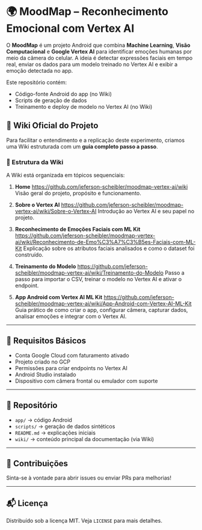 # 🌍 MoodMap – Reconhecimento Emocional com Vertex AI

O **MoodMap** é um projeto Android que combina **Machine Learning**, **Visão Computacional** e **Google Vertex AI** para identificar emoções humanas por meio da câmera do celular. A ideia é detectar expressões faciais em tempo real, enviar os dados para um modelo treinado no Vertex AI e exibir a emoção detectada no app.

Este repositório contém:
- Código-fonte Android do app (no Wiki)
- Scripts de geração de dados
- Treinamento e deploy de modelo no Vertex AI (no Wiki)

## 📖 Wiki Oficial do Projeto

Para facilitar o entendimento e a replicação deste experimento, criamos uma Wiki estruturada com um **guia completo passo a passo**.

### 🧭 Estrutura da Wiki

A Wiki está organizada em tópicos sequenciais:

1. **Home**
   https://github.com/jeferson-scheibler/moodmap-vertex-ai/wiki
   Visão geral do projeto, propósito e funcionamento.

2. **Sobre o Vertex AI**
   https://github.com/jeferson-scheibler/moodmap-vertex-ai/wiki/Sobre-o-Vertex-AI
   Introdução ao Vertex AI e seu papel no projeto.

3. **Reconhecimento de Emoções Faciais com ML Kit**
   https://github.com/jeferson-scheibler/moodmap-vertex-ai/wiki/Reconhecimento-de-Emo%C3%A7%C3%B5es-Faciais-com-ML-Kit
   Explicação sobre os atributos faciais analisados e como o dataset foi construído.

4. **Treinamento do Modelo**
   https://github.com/jeferson-scheibler/moodmap-vertex-ai/wiki/Treinamento-do-Modelo
   Passo a passo para importar o CSV, treinar o modelo no Vertex AI e ativar o endpoint.

5. **App Android com Vertex AI ML Kit**
   https://github.com/jeferson-scheibler/moodmap-vertex-ai/wiki/App-Android-com-Vertex-AI-ML-Kit
   Guia prático de como criar o app, configurar câmera, capturar dados, analisar emoções e integrar com o Vertex AI.

---

## 🚀 Requisitos Básicos

- Conta Google Cloud com faturamento ativado
- Projeto criado no GCP
- Permissões para criar endpoints no Vertex AI
- Android Studio instalado
- Dispositivo com câmera frontal ou emulador com suporte

---

## 📂 Repositório

- `app/` → código Android
- `scripts/` → geração de dados sintéticos
- `README.md` → explicações iniciais
- `wiki/` → conteúdo principal da documentação (via Wiki)

---

## 🤝 Contribuições

Sinta-se à vontade para abrir issues ou enviar PRs para melhorias!

---

## 📬 Licença

Distribuído sob a licença MIT. Veja `LICENSE` para mais detalhes.
